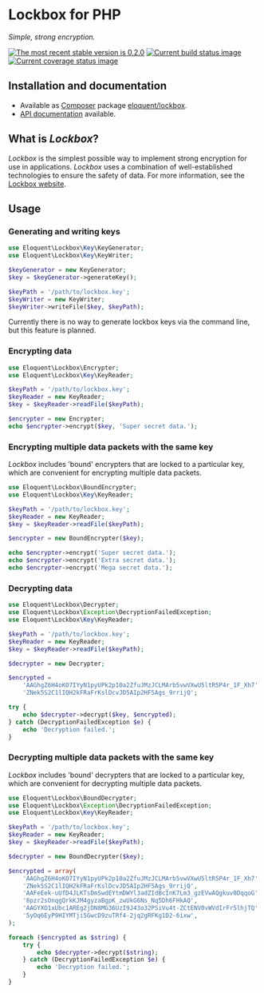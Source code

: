 # Lockbox for PHP

*Simple, strong encryption.*

[![The most recent stable version is 0.2.0][version-image]][Semantic versioning]
[![Current build status image][build-image]][Current build status]
[![Current coverage status image][coverage-image]][Current coverage status]

## Installation and documentation

* Available as [Composer] package [eloquent/lockbox].
* [API documentation] available.

## What is *Lockbox*?

*Lockbox* is the simplest possible way to implement strong encryption for use in
applications. *Lockbox* uses a combination of well-established technologies to
ensure the safety of data. For more information, see the [Lockbox website].

## Usage

### Generating and writing keys

```php
use Eloquent\Lockbox\Key\KeyGenerator;
use Eloquent\Lockbox\Key\KeyWriter;

$keyGenerator = new KeyGenerator;
$key = $keyGenerator->generateKey();

$keyPath = '/path/to/lockbox.key';
$keyWriter = new KeyWriter;
$keyWriter->writeFile($key, $keyPath);
```

Currently there is no way to generate lockbox keys via the command line, but
this feature is planned.

### Encrypting data

```php
use Eloquent\Lockbox\Encrypter;
use Eloquent\Lockbox\Key\KeyReader;

$keyPath = '/path/to/lockbox.key';
$keyReader = new KeyReader;
$key = $keyReader->readFile($keyPath);

$encrypter = new Encrypter;
echo $encrypter->encrypt($key, 'Super secret data.');
```

### Encrypting multiple data packets with the same key

*Lockbox* includes 'bound' encrypters that are locked to a particular key, which
are convenient for encrypting multiple data packets.

```php
use Eloquent\Lockbox\BoundEncrypter;
use Eloquent\Lockbox\Key\KeyReader;

$keyPath = '/path/to/lockbox.key';
$keyReader = new KeyReader;
$key = $keyReader->readFile($keyPath);

$encrypter = new BoundEncrypter($key);

echo $encrypter->encrypt('Super secret data.');
echo $encrypter->encrypt('Extra secret data.');
echo $encrypter->encrypt('Mega secret data.');
```

### Decrypting data

```php
use Eloquent\Lockbox\Decrypter;
use Eloquent\Lockbox\Exception\DecryptionFailedException;
use Eloquent\Lockbox\Key\KeyReader;

$keyPath = '/path/to/lockbox.key';
$keyReader = new KeyReader;
$key = $keyReader->readFile($keyPath);

$decrypter = new Decrypter;

$encrypted =
    'AAGhgZ6H4oKO7IYyN1pyUPk2p10a2ZfuJMzJCLMArb5vwVXwU5ltR5P4r_1F_Xh7' .
    'ZNek5S2C1lIQH2kFRaFrKslDcvJD5AIp2HF5Ags_9rrijQ';

try {
    echo $decrypter->decrypt($key, $encrypted);
} catch (DecryptionFailedException $e) {
    echo 'Decryption failed.';
}
```

### Decrypting multiple data packets with the same key

*Lockbox* includes 'bound' decrypters that are locked to a particular key, which
are convenient for decrypting multiple data packets.

```php
use Eloquent\Lockbox\BoundDecrypter;
use Eloquent\Lockbox\Exception\DecryptionFailedException;
use Eloquent\Lockbox\Key\KeyReader;

$keyPath = '/path/to/lockbox.key';
$keyReader = new KeyReader;
$key = $keyReader->readFile($keyPath);

$decrypter = new BoundDecrypter($key);

$encrypted = array(
    'AAGhgZ6H4oKO7IYyN1pyUPk2p10a2ZfuJMzJCLMArb5vwVXwU5ltR5P4r_1F_Xh7' .
    'ZNek5S2C1lIQH2kFRaFrKslDcvJD5AIp2HF5Ags_9rrijQ',
    'AAFeEek-uUfD4JLKTsDmSwdEYtmDWYl3adZIdBcInK7Lm3_gzEVwAQgkuv0DqqoG' .
    '8pzr2sOnqgQrkKJM4gyzaBgpK_zwUkG6Ns_Nq5Dh6FHkAQ',
    'AAGYXO1xUbc1AREg2jDN8MG36UzI9J43o32PSiVu4t-ZCtENV0vWVdIrFr5lhjTQ' .
    '5yOq6EyP9HIYMTji5GwcD9zuTRf4-2jq2gRFKg1D2-6ixw',
);

foreach ($encrypted as $string) {
    try {
        echo $decrypter->decrypt($string);
    } catch (DecryptionFailedException $e) {
        echo 'Decryption failed.';
    }
}
```

<!-- References -->

[Lockbox website]: http://lqnt.co/lockbox

[API documentation]: http://lqnt.co/lockbox-php/artifacts/documentation/api/
[Composer]: http://getcomposer.org/
[build-image]: http://img.shields.io/travis/eloquent/lockbox-php/develop.svg "Current build status for the develop branch"
[Current build status]: https://travis-ci.org/eloquent/lockbox-php
[coverage-image]: http://img.shields.io/coveralls/eloquent/lockbox-php/develop.svg "Current test coverage for the develop branch"
[Current coverage status]: https://coveralls.io/r/eloquent/lockbox-php
[eloquent/lockbox]: https://packagist.org/packages/eloquent/lockbox
[Semantic versioning]: http://semver.org/
[version-image]: http://img.shields.io/:semver-0.2.0-yellow.svg "This project uses semantic versioning"
